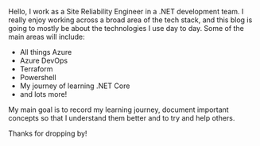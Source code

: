 Hello, I work as a Site Reliability Engineer in a .NET development team. I really enjoy working across a broad area of the tech stack, and this blog is going to mostly be about the technologies I use day to day. 
Some of the main areas will include:
- All things Azure
- Azure DevOps
- Terraform
- Powershell
- My journey of learning .NET Core
- and lots more!

My main goal is to record my learning journey, document important concepts so that I understand them better and to try and help others.

Thanks for dropping by!
